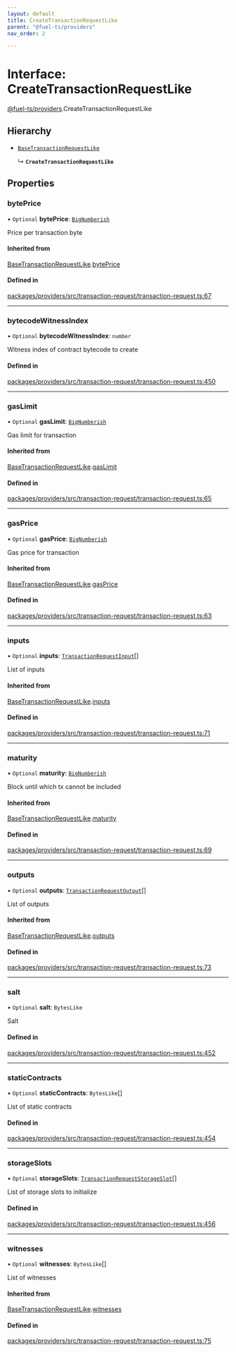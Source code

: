 ```yaml
---
layout: default
title: CreateTransactionRequestLike
parent: "@fuel-ts/providers"
nav_order: 2

---
```


# Interface: CreateTransactionRequestLike

[@fuel-ts/providers](../index.md).CreateTransactionRequestLike

## Hierarchy

- [`BaseTransactionRequestLike`](internal-BaseTransactionRequestLike.md)

  ↳ **`CreateTransactionRequestLike`**

## Properties

### bytePrice

• `Optional` **bytePrice**: [`BigNumberish`](../namespaces/internal.md#bignumberish)

Price per transaction byte

#### Inherited from

[BaseTransactionRequestLike](internal-BaseTransactionRequestLike.md).[bytePrice](internal-BaseTransactionRequestLike.md#byteprice)

#### Defined in

[packages/providers/src/transaction-request/transaction-request.ts:67](https://github.com/FuelLabs/fuels-ts/blob/master/packages/providers/src/transaction-request/transaction-request.ts#L67)

___

### bytecodeWitnessIndex

• `Optional` **bytecodeWitnessIndex**: `number`

Witness index of contract bytecode to create

#### Defined in

[packages/providers/src/transaction-request/transaction-request.ts:450](https://github.com/FuelLabs/fuels-ts/blob/master/packages/providers/src/transaction-request/transaction-request.ts#L450)

___

### gasLimit

• `Optional` **gasLimit**: [`BigNumberish`](../namespaces/internal.md#bignumberish)

Gas limit for transaction

#### Inherited from

[BaseTransactionRequestLike](internal-BaseTransactionRequestLike.md).[gasLimit](internal-BaseTransactionRequestLike.md#gaslimit)

#### Defined in

[packages/providers/src/transaction-request/transaction-request.ts:65](https://github.com/FuelLabs/fuels-ts/blob/master/packages/providers/src/transaction-request/transaction-request.ts#L65)

___

### gasPrice

• `Optional` **gasPrice**: [`BigNumberish`](../namespaces/internal.md#bignumberish)

Gas price for transaction

#### Inherited from

[BaseTransactionRequestLike](internal-BaseTransactionRequestLike.md).[gasPrice](internal-BaseTransactionRequestLike.md#gasprice)

#### Defined in

[packages/providers/src/transaction-request/transaction-request.ts:63](https://github.com/FuelLabs/fuels-ts/blob/master/packages/providers/src/transaction-request/transaction-request.ts#L63)

___

### inputs

• `Optional` **inputs**: [`TransactionRequestInput`](../index.md#transactionrequestinput)[]

List of inputs

#### Inherited from

[BaseTransactionRequestLike](internal-BaseTransactionRequestLike.md).[inputs](internal-BaseTransactionRequestLike.md#inputs)

#### Defined in

[packages/providers/src/transaction-request/transaction-request.ts:71](https://github.com/FuelLabs/fuels-ts/blob/master/packages/providers/src/transaction-request/transaction-request.ts#L71)

___

### maturity

• `Optional` **maturity**: [`BigNumberish`](../namespaces/internal.md#bignumberish)

Block until which tx cannot be included

#### Inherited from

[BaseTransactionRequestLike](internal-BaseTransactionRequestLike.md).[maturity](internal-BaseTransactionRequestLike.md#maturity)

#### Defined in

[packages/providers/src/transaction-request/transaction-request.ts:69](https://github.com/FuelLabs/fuels-ts/blob/master/packages/providers/src/transaction-request/transaction-request.ts#L69)

___

### outputs

• `Optional` **outputs**: [`TransactionRequestOutput`](../index.md#transactionrequestoutput)[]

List of outputs

#### Inherited from

[BaseTransactionRequestLike](internal-BaseTransactionRequestLike.md).[outputs](internal-BaseTransactionRequestLike.md#outputs)

#### Defined in

[packages/providers/src/transaction-request/transaction-request.ts:73](https://github.com/FuelLabs/fuels-ts/blob/master/packages/providers/src/transaction-request/transaction-request.ts#L73)

___

### salt

• `Optional` **salt**: `BytesLike`

Salt

#### Defined in

[packages/providers/src/transaction-request/transaction-request.ts:452](https://github.com/FuelLabs/fuels-ts/blob/master/packages/providers/src/transaction-request/transaction-request.ts#L452)

___

### staticContracts

• `Optional` **staticContracts**: `BytesLike`[]

List of static contracts

#### Defined in

[packages/providers/src/transaction-request/transaction-request.ts:454](https://github.com/FuelLabs/fuels-ts/blob/master/packages/providers/src/transaction-request/transaction-request.ts#L454)

___

### storageSlots

• `Optional` **storageSlots**: [`TransactionRequestStorageSlot`](../namespaces/internal.md#transactionrequeststorageslot)[]

List of storage slots to initialize

#### Defined in

[packages/providers/src/transaction-request/transaction-request.ts:456](https://github.com/FuelLabs/fuels-ts/blob/master/packages/providers/src/transaction-request/transaction-request.ts#L456)

___

### witnesses

• `Optional` **witnesses**: `BytesLike`[]

List of witnesses

#### Inherited from

[BaseTransactionRequestLike](internal-BaseTransactionRequestLike.md).[witnesses](internal-BaseTransactionRequestLike.md#witnesses)

#### Defined in

[packages/providers/src/transaction-request/transaction-request.ts:75](https://github.com/FuelLabs/fuels-ts/blob/master/packages/providers/src/transaction-request/transaction-request.ts#L75)
